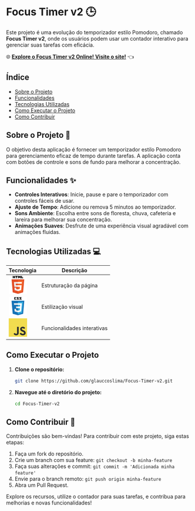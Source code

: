 # Focus Timer v2 🕒

Este projeto é uma evolução do temporizador estilo Pomodoro, chamado **Focus Timer v2**, onde os usuários podem usar um contador interativo para gerenciar suas tarefas com eficácia.

🌐 [**Explore o Focus Timer v2 Online! Visite o site!**](https://biscoito-da-sorte-extra.vercel.app/) 👈

## Índice

- [Sobre o Projeto](#sobre-o-projeto-)
- [Funcionalidades](#funcionalidades-)
- [Tecnologias Utilizadas](#tecnologias-utilizadas-)
- [Como Executar o Projeto](#como-executar-o-projeto)
- [Como Contribuir](#como-contribuir-)

## Sobre o Projeto 📖

O objetivo desta aplicação é fornecer um temporizador estilo Pomodoro para gerenciamento eficaz de tempo durante tarefas. A aplicação conta com botões de controle e sons de fundo para melhorar a concentração.

## Funcionalidades ✨

- **Controles Interativos**: Inicie, pause e pare o temporizador com controles fáceis de usar.
- **Ajuste de Tempo**: Adicione ou remova 5 minutos ao temporizador.
- **Sons Ambiente**: Escolha entre sons de floresta, chuva, cafeteria e lareira para melhorar sua concentração.
- **Animações Suaves**: Desfrute de uma experiência visual agradável com animações fluidas.

## Tecnologias Utilizadas 💻

| Tecnologia | Descrição |
|---|---|
| ![HTML5](https://raw.githubusercontent.com/glauccoslima/servidor_estaticos/main/html5-original-wordmark%20(1).png) | Estruturação da página |
| ![CSS3](https://raw.githubusercontent.com/glauccoslima/servidor_estaticos/main/css3-original-wordmark.png) | Estilização visual |
| ![JavaScript](https://raw.githubusercontent.com/glauccoslima/servidor_estaticos/main/javascript.png) | Funcionalidades interativas |

## Como Executar o Projeto

1. **Clone o repositório:**

    ```bash
    git clone https://github.com/glauccoslima/Focus-Timer-v2.git
    ```

2. **Navegue até o diretório do projeto:**

    ```bash
    cd Focus-Timer-v2
    ```

## Como Contribuir 🤝

Contribuições são bem-vindas! Para contribuir com este projeto, siga estas etapas:

1. Faça um fork do repositório.
2. Crie um branch com sua feature: `git checkout -b minha-feature`
3. Faça suas alterações e commit: `git commit -m 'Adicionada minha feature'`
4. Envie para o branch remoto: `git push origin minha-feature`
5. Abra um Pull Request.

Explore os recursos, utilize o contador para suas tarefas, e contribua para melhorias e novas funcionalidades!